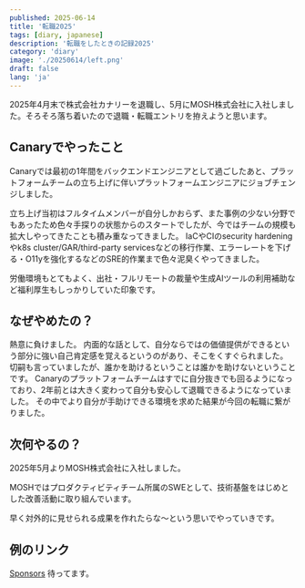 ```yaml
---
published: 2025-06-14
title: '転職2025'
tags: [diary, japanese]
description: '転職をしたときの記録2025'
category: 'diary'
image: './20250614/left.png'
draft: false
lang: 'ja'
---
```


2025年4月末で株式会社カナリーを退職し、5月にMOSH株式会社に入社しました。そろそろ落ち着いたので退職・転職エントリを拵えようと思います。

## Canaryでやったこと

Canaryでは最初の1年間をバックエンドエンジニアとして過ごしたあと、プラットフォームチームの立ち上げに伴いプラットフォームエンジニアにジョブチェンジしました。

立ち上げ当初はフルタイムメンバーが自分しかおらず、また事例の少ない分野でもあったため色々手探りの状態からのスタートでしたが、今ではチームの規模も拡大しやってきたことも積み重なってきました。
IaCやCIのsecurity hardeningやk8s cluster/GAR/third-party servicesなどの移行作業、エラーレートを下げる・O11yを強化するなどのSRE的作業まで色々泥臭くやってきました。

労働環境もとてもよく、出社・フルリモートの裁量や生成AIツールの利用補助など福利厚生もしっかりしていた印象です。

## なぜやめたの？

熱意に負けました。
内面的な話として、自分ならではの価値提供ができるという部分に強い自己肯定感を覚えるというのがあり、そこをくすぐられました。
切嗣も言っていましたが、誰かを助けるということは誰かを助けないということです。
Canaryのプラットフォームチームはすでに自分抜きでも回るようになっており、2年前とは大きく変わって自分も安心して退職できるようになっていました。
その中でより自分が手助けできる環境を求めた結果が今回の転職に繋がりました。

## 次何やるの？

2025年5月よりMOSH株式会社に入社しました。

MOSHではプロダクティビティチーム所属のSWEとして、技術基盤をはじめとした改善活動に取り組んでいます。

早く対外的に見せられる成果を作れたらな～という思いでやっていきです。

## 例のリンク

[Sponsors](https://github.com/sponsors/JohnTitor) 待ってます。
